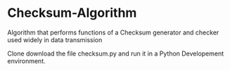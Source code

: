 # Checksum-Algorithm

Algorithm that performs functions of a Checksum generator and checker used widely in data transmission

Clone download the file checksum.py and run it in a Python Developement environment.
